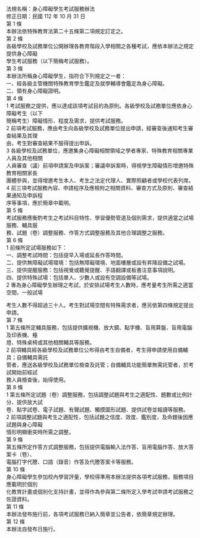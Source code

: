 法規名稱：身心障礙學生考試服務辦法  
修正日期：民國 112 年 10 月 31 日  
第 1 條  
本辦法依特殊教育法第二十五條第二項規定訂定之。  
第 2 條  
各級學校及試務單位公開辦理各教育階段入學相關之各種考試，應依本辦法之規定提供身心障礙  
學生考試服務（以下簡稱考試服務）。  
第 3 條  
本辦法所稱身心障礙學生，指符合下列規定之一者：  
一、經各級主管機關特殊教育學生鑑定及就學輔導會鑑定為身心障礙。  
二、領有身心障礙證明。  
第 4 條  
1 考試服務之提供，應以達成該項考試目的為原則。各級學校及試務單位應依身心障礙考生（以下  
簡稱考生）障礙情形、程度及需求，提供考試服務。  
2 前項考試服務，應由考生向各級學校及試務單位提出申請，經審查後通知考生審查結果及其理  
由，考生對審查結果不服得提出申訴。  
3 各級學校及試務單位，應邀集身心障礙相關領域之學者專家、特殊教育相關專業人員及其他相關  
人員審查（議）前項申請案及申訴案；審議申訴案時，得視學生障礙情形增邀特殊教育相關家長  
團體參與，並得增邀考生本人、考生之法定代理人、實際照顧者或學校代表列席。  
4 前三項考試服務內容、申請程序及應檢附之相關資料、審查方式及原則、審查結果通知及申訴程  
序等事項，應於簡章中載明。  
第 5 條  
考試服務應衡酌考生之考試科目特性、學習優勢管道及個別需求，提供適當之試場服務、輔具服  
務、試題（卷）調整服務、作答方式調整服務及其他合理調整之服務。  
第 6 條  
1 前條所定試場服務如下：  
一、調整考試時間：包括提早入場或延長作答時間。  
二、提供無障礙試場環境：包括無障礙環境、地面樓層或設有昇降設備之試場。  
三、提供提醒服務：包括視覺或聽覺提醒、手語翻譯或板書注意事項說明。  
四、提供特殊試場：包括單人、少數人或設有空調設備等試場。  
2 專為身心障礙學生辦理之考試，於安排試場考生人數時，應考量考生所需之適當空間，一般試場  


考生人數不得超過三十人。考生對試場空間有特殊需求者，應另依第四條規定提出申請。  
第 7 條  
1 第五條所定輔具服務，包括提供擴視機、放大鏡、點字機、盲用算盤、盲用電腦及印表機、檯  
燈、特殊桌椅或其他相關輔具等服務。  
2 前項輔具經各級學校及試務單位公布得由考生自備者，考生得申請使用自備輔具；自備輔具需託  
管者，應送各級學校及試務單位檢查及託管；自備輔具功能簡單無需託管者，於考試開始前經試  
務人員檢查後，始得使用。  
第 8 條  
1 第五條所定試題（卷）調整服務，包括調整試題與考生之適配性、題數或比例計分、提供放大試  
卷、點字試卷、電子試題、有聲試題、觸摸圖形試題、提供試卷並報讀等服務。  
2 前項調整試題與考生之適配性，包括試題之信度、效度、鑑別度，及命題後因應試題與身心障礙  
情形明顯衝突時所需之調整。  
第 9 條  
第五條所定作答方式調整服務，包括提供電腦輸入法作答、盲用電腦作答、放大答案卡（卷）、  
電腦打字代謄、口語（錄音）作答及代謄答案卡等服務。  
第 10 條  
身心障礙學生參加校內學習評量，學校得準用本辦法提供各項考試服務，服務項目應載明於個別  
化教育計畫或個別化支持計畫，並得作為參與第二條所定入學考試申請考試服務之佐證資料。  
第 11 條  
本辦法發布施行前，各項考試服務已納入簡章並公告者，依簡章規定辦理。  
第 12 條  
本辦法自發布日施行。  


